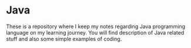 # Java

These is a repository where I keep my notes regarding Java programming language on my learning journey.
You will find description of Java related stuff and also some simple examples of coding.
